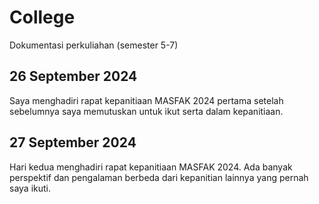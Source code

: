 # College

Dokumentasi perkuliahan (semester 5-7)
## 26 September 2024  
Saya menghadiri rapat kepanitiaan MASFAK 2024 pertama setelah sebelumnya saya memutuskan untuk ikut serta dalam kepanitiaan.  
## 27 September 2024  
Hari kedua menghadiri rapat kepanitiaan MASFAK 2024. Ada banyak perspektif dan pengalaman berbeda dari kepanitian lainnya yang pernah saya ikuti.
